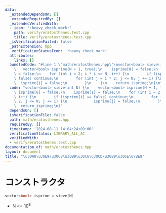 ```yaml
---
data:
  _extendedDependsOn: []
  _extendedRequiredBy: []
  _extendedVerifiedWith:
  - icon: ':heavy_check_mark:'
    path: verify/eratosthenes.test.cpp
    title: verify/eratosthenes.test.cpp
  _isVerificationFailed: false
  _pathExtension: hpp
  _verificationStatusIcon: ':heavy_check_mark:'
  attributes:
    links: []
  bundledCode: "#line 1 \"math/eratosthenes.hpp\"\nvector<bool> sieve(int N) {\n \
    \   vector<bool> isprime(N + 1, true);\n    isprime[0] = false;\n    isprime[1]\
    \ = false;\n    for (int i = 2; i * i <= N; i++) {\n        if (isprime[i] ==\
    \ false) continue;\n        for (int j = i * 2; j <= N; j += i) {\n          \
    \  isprime[j] = false;\n        }\n    }\n    return isprime;\n}\n"
  code: "vector<bool> sieve(int N) {\n    vector<bool> isprime(N + 1, true);\n   \
    \ isprime[0] = false;\n    isprime[1] = false;\n    for (int i = 2; i * i <= N;\
    \ i++) {\n        if (isprime[i] == false) continue;\n        for (int j = i *\
    \ 2; j <= N; j += i) {\n            isprime[j] = false;\n        }\n    }\n  \
    \  return isprime;\n}"
  dependsOn: []
  isVerificationFile: false
  path: math/eratosthenes.hpp
  requiredBy: []
  timestamp: '2024-08-11 14:04:24+09:00'
  verificationStatus: LIBRARY_ALL_AC
  verifiedWith:
  - verify/eratosthenes.test.cpp
documentation_of: math/eratosthenes.hpp
layout: document
title: "\u30A8\u30E9\u30C8\u30B9\u30C6\u30CD\u30B9\u306E\u7BE9"
---
```


# コンストラクタ

```cpp
vector<bool> isprime = sieve(N)
```

- N <= $10^8$